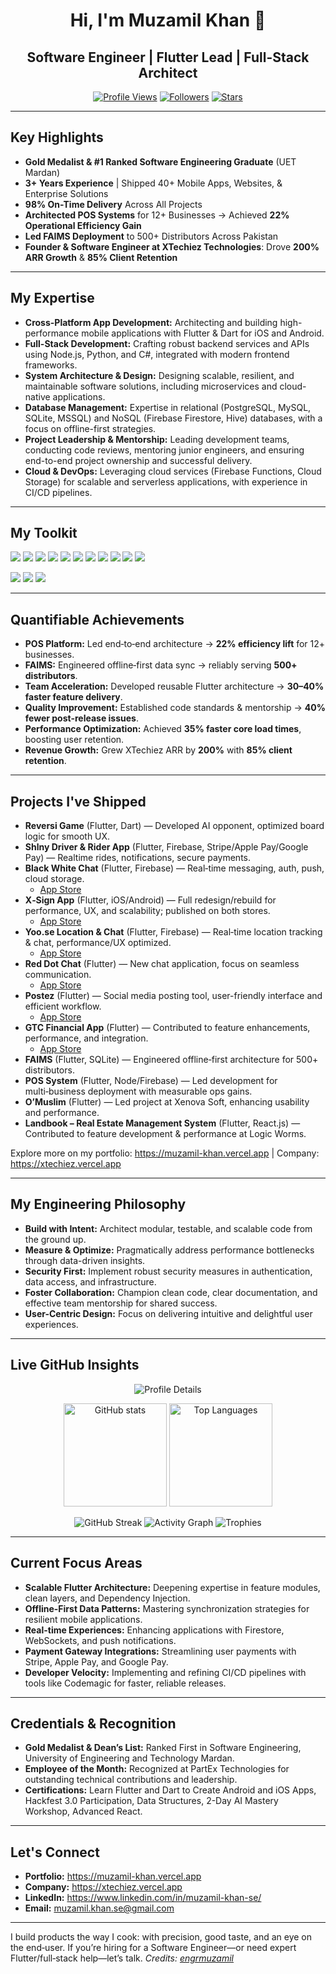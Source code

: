 <!-- Profile README for @engrmuzamil -->
<!-- Create a repo named exactly your username: engrmuzamil/engrmuzamil -->

<div align="center">

# Hi, I'm Muzamil Khan 👋  
## Software Engineer | Flutter Lead | Full-Stack Architect

[![Profile Views](https://komarev.com/ghpvc/?username=engrmuzamil&color=1DA1F2&style=for-the-badge)](https://github.com/engrmuzamil)
[![Followers](https://img.shields.io/github/followers/engrmuzamil?style=for-the-badge&color=28a745)](https://github.com/engrmuzamil?tab=followers)
[![Stars](https://img.shields.io/github/stars/engrmuzamil?style=for-the-badge&color=ffcc00)](https://github.com/engrmuzamil?tab=repositories)

</div>

---

## Key Highlights
- **Gold Medalist & #1 Ranked Software Engineering Graduate** (UET Mardan)  
- **3+ Years Experience** | Shipped 40+ Mobile Apps, Websites, & Enterprise Solutions  
- **98% On-Time Delivery** Across All Projects  
- **Architected POS Systems** for 12+ Businesses → Achieved **22% Operational Efficiency Gain**  
- **Led FAIMS Deployment** to 500+ Distributors Across Pakistan  
- **Founder & Software Engineer at XTechiez Technologies**: Drove **200% ARR Growth** & **85% Client Retention**

---

## My Expertise
- **Cross-Platform App Development:** Architecting and building high-performance mobile applications with Flutter & Dart for iOS and Android.
- **Full-Stack Development:** Crafting robust backend services and APIs using Node.js, Python, and C#, integrated with modern frontend frameworks.
- **System Architecture & Design:** Designing scalable, resilient, and maintainable software solutions, including microservices and cloud-native applications.
- **Database Management:** Expertise in relational (PostgreSQL, MySQL, SQLite, MSSQL) and NoSQL (Firebase Firestore, Hive) databases, with a focus on offline-first strategies.
- **Project Leadership & Mentorship:** Leading development teams, conducting code reviews, mentoring junior engineers, and ensuring end-to-end project ownership and successful delivery.
- **Cloud & DevOps:** Leveraging cloud services (Firebase Functions, Cloud Storage) for scalable and serverless applications, with experience in CI/CD pipelines.

---

## My Toolkit
<p>
  <img src="https://img.shields.io/badge/Flutter-02569B?logo=flutter&logoColor=white&style=for-the-badge" />
  <img src="https://img.shields.io/badge/Dart-0175C2?logo=dart&logoColor=white&style=for-the-badge" />
  <img src="https://img.shields.io/badge/React-20232A?logo=react&logoColor=61DAFB&style=for-the-badge" />
  <img src="https://img.shields.io/badge/Node.js-339933?logo=node.js&logoColor=white&style=for-the-badge" />
  <img src="https://img.shields.io/badge/Python-3776AB?logo=python&logoColor=white&style=for-the-badge" />
  <img src="https://img.shields.io/badge/C%23-239120?logo=c-sharp&logoColor=white&style=for-the-badge" />
  <img src="https://img.shields.io/badge/Firebase-FFCA28?logo=firebase&logoColor=000&style=for-the-badge" />
  <img src="https://img.shields.io/badge/PostgreSQL-4169E1?logo=postgresql&logoColor=white&style=for-the-badge" />
  <img src="https://img.shields.io/badge/SQLite-003B57?logo=sqlite&logoColor=white&style=for-the-badge" />
  <img src="https://img.shields.io/badge/Django-092E20?logo=django&logoColor=white&style=for-the-badge" />
  <img src="https://img.shields.io/badge/Flask-000000?logo=flask&logoColor=white&style=for-the-badge" />
</p>

<p>
  <img src="https://img.shields.io/badge/State%20Mgmt-Provider%20|%20BLoC%20|%20Riverpod-6A5ACD?style=for-the-badge" />
  <img src="https://img.shields.io/badge/CI%2FCD-Codemagic-9146FF?style=for-the-badge" />
  <img src="https://img.shields.io/badge/Testing-Unit%20%7C%20Widget%20%7C%20Integration-2E8B57?style=for-the-badge" />
</p>

---

## Quantifiable Achievements
- **POS Platform:** Led end‑to‑end architecture → **22% efficiency lift** for 12+ businesses.
- **FAIMS:** Engineered offline‑first data sync → reliably serving **500+ distributors**.
- **Team Acceleration:** Developed reusable Flutter architecture → **30–40% faster feature delivery**.
- **Quality Improvement:** Established code standards & mentorship → **40% fewer post-release issues**.
- **Performance Optimization:** Achieved **35% faster core load times**, boosting user retention.
- **Revenue Growth:** Grew XTechiez ARR by **200%** with **85% client retention**.

---

## Projects I've Shipped
- **Reversi Game** (Flutter, Dart) — Developed AI opponent, optimized board logic for smooth UX.
- **Shlny Driver & Rider App** (Flutter, Firebase, Stripe/Apple Pay/Google Pay) — Realtime rides, notifications, secure payments.
- **Black White Chat** (Flutter, Firebase) — Real‑time messaging, auth, push, cloud storage.
    *   [App Store](https://apps.apple.com/us/app/black-white-chat/id6473248225)
- **X‑Sign App** (Flutter, iOS/Android) — Full redesign/rebuild for performance, UX, and scalability; published on both stores.
    *   [App Store](https://apps.apple.com/us/app/x-sign-app/id1668324605)
- **Yoo.se Location & Chat** (Flutter, Firebase) — Real‑time location tracking & chat, performance/UX optimized.
    *   [App Store](https://apps.apple.com/us/app/yoo-se-location-chat/id1479389629)
- **Red Dot Chat** (Flutter) — New chat application, focus on seamless communication.
    *   [App Store](https://apps.apple.com/us/app/red-dot-chat/id6743672531)
- **Postez** (Flutter) — Social media posting tool, user-friendly interface and efficient workflow.
    *   [App Store](https://apps.apple.com/us/app/postez/id6670147589)
- **GTC Financial App** (Flutter) — Contributed to feature enhancements, performance, and integration.
    *   [App Store](https://apps.apple.com/us/app/gtc-financial-app/id6451421881)
- **FAIMS** (Flutter, SQLite) — Engineered offline‑first architecture for 500+ distributors.
- **POS System** (Flutter, Node/Firebase) — Led development for multi‑business deployment with measurable ops gains.
- **O’Muslim** (Flutter) — Led project at Xenova Soft, enhancing usability and performance.
- **Landbook – Real Estate Management System** (Flutter, React.js) — Contributed to feature development & performance at Logic Worms.

Explore more on my portfolio: https://muzamil-khan.vercel.app | Company: https://xtechiez.vercel.app

---

## My Engineering Philosophy
- **Build with Intent:** Architect modular, testable, and scalable code from the ground up.
- **Measure & Optimize:** Pragmatically address performance bottlenecks through data-driven insights.
- **Security First:** Implement robust security measures in authentication, data access, and infrastructure.
- **Foster Collaboration:** Champion clean code, clear documentation, and effective team mentorship for shared success.
- **User-Centric Design:** Focus on delivering intuitive and delightful user experiences.

---

## Live GitHub Insights

<div align="center">

<!-- Profile Summary Card -->
<img src="https://github-profile-summary-cards.vercel.app/api/cards/profile-details?username=engrmuzamil&theme=tokyonight&bg_color=282A36" alt="Profile Details" />

<!-- Core Stats + Top Languages -->
<p>
  <img height="165" src="https://github-readme-stats.vercel.app/api?username=engrmuzamil&show_icons=true&count_private=true&include_all_commits=true&theme=tokyonight&hide_border=true&bg_color=282A36" alt="GitHub stats" />
  <img height="165" src="https://github-readme-stats.vercel.app/api/top-langs/?username=engrmuzamil&layout=compact&langs_count=8&theme=tokyonight&hide_border=true&bg_color=282A36" alt="Top Languages" />
</p>

<!-- Streak -->
<img src="https://github-readme-streak-stats.herokuapp.com?user=engrmuzamil&theme=tokyonight&hide_border=true&bg_color=282A36" alt="GitHub Streak" />

<!-- Activity Graph -->
<img src="https://github-readme-activity-graph.vercel.app/graph?username=engrmuzamil&theme=tokyo-night&hide_border=true&bg_color=282A36" alt="Activity Graph" />

<!-- Trophies -->
<img src="https://github-profile-trophy.vercel.app/?username=engrmuzamil&theme=dracula&no-frame=true&bg_color=282A36&column=7" alt="Trophies" />

</div>

---

## Current Focus Areas
- **Scalable Flutter Architecture:** Deepening expertise in feature modules, clean layers, and Dependency Injection.
- **Offline-First Data Patterns:** Mastering synchronization strategies for resilient mobile applications.
- **Real-time Experiences:** Enhancing applications with Firestore, WebSockets, and push notifications.
- **Payment Gateway Integrations:** Streamlining user payments with Stripe, Apple Pay, and Google Pay.
- **Developer Velocity:** Implementing and refining CI/CD pipelines with tools like Codemagic for faster, reliable releases.

---

## Credentials & Recognition
- **Gold Medalist & Dean’s List:** Ranked First in Software Engineering, University of Engineering and Technology Mardan.
- **Employee of the Month:** Recognized at PartEx Technologies for outstanding technical contributions and leadership.
- **Certifications:** Learn Flutter and Dart to Create Android and iOS Apps, Hackfest 3.0 Participation, Data Structures, 2-Day AI Mastery Workshop, Advanced React.

---

## Let's Connect
- **Portfolio:** https://muzamil-khan.vercel.app
- **Company:** https://xtechiez.vercel.app
- **LinkedIn:** https://www.linkedin.com/in/muzamil-khan-se/
- **Email:** muzamil.khan.se@gmail.com

---
I build products the way I cook: with precision, good taste, and an eye on the end‑user. If you’re hiring for a Software Engineer—or need expert Flutter/full‑stack help—let’s talk.
*Credits: [engrmuzamil](https://github.com/engrmuzamil)*
